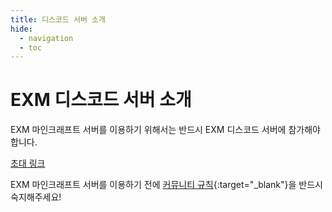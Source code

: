 ```yaml
---
title: 디스코드 서버 소개
hide:
  - navigation
  - toc
---
```

# EXM 디스코드 서버 소개
EXM 마인크래프트 서버를 이용하기 위해서는 반드시 EXM 디스코드 서버에 참가해야 합니다.

[초대 링크](https://discord.gg/cCJh6DWXtg)

EXM 마인크래프트 서버를 이용하기 전에 [커뮤니티 규칙](../rule/index.md){:target="_blank"}을 반드시 숙지해주세요!
